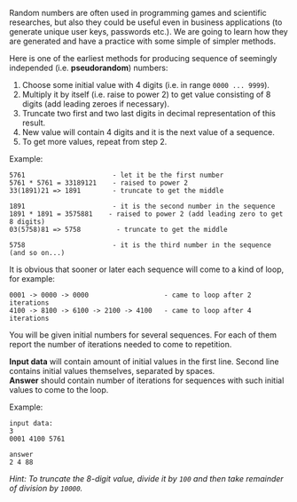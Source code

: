 Random numbers are often used in programming games and scientific researches, but also they could be useful even
in business applications (to generate unique user keys, passwords etc.). We are going to learn how they are
generated and have a practice with some simple of simpler methods.

Here is one of the earliest methods for producing sequence of seemingly independed (i.e. **pseudorandom**) numbers:

1. Choose some initial value with 4 digits (i.e. in range `0000 ... 9999`).
2. Multiply it by itself (i.e. raise to power 2) to get value consisting of 8 digits (add leading zeroes if necessary).
3. Truncate two first and two last digits in decimal representation of this result.
4. New value will contain 4 digits and it is the next value of a sequence.
5. To get more values, repeat from step 2.

Example:

    5761                      - let it be the first number
	5761 * 5761 = 33189121    - raised to power 2
	33(1891)21 => 1891        - truncate to get the middle
	
	1891                      - it is the second number in the sequence
	1891 * 1891 = 3575881    - raised to power 2 (add leading zero to get 8 digits)
	03(5758)81 => 5758         - truncate to get the middle
	
	5758                      - it is the third number in the sequence (and so on...)

It is obvious that sooner or later each sequence will come to a kind of loop, for example:

    0001 -> 0000 -> 0000                   - came to loop after 2 iterations
	4100 -> 8100 -> 6100 -> 2100 -> 4100   - came to loop after 4 iterations

You will be given initial numbers for several sequences. For each of them report the number of iterations needed to
come to repetition.

**Input data** will contain amount of initial values in the first line. Second line contains initial values themselves,
separated by spaces.  
**Answer** should contain number of iterations for sequences with such initial values to come to the loop.

Example:

    input data:
	3
	0001 4100 5761
	
	answer
	2 4 88

*Hint: To truncate the 8-digit value, divide it by `100` and then take remainder of division by `10000`.*
	
